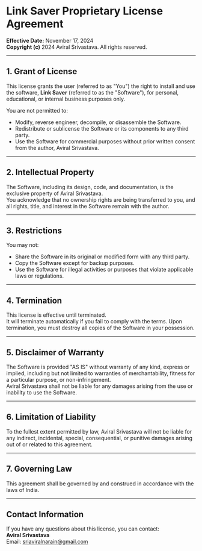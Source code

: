 # Link Saver Proprietary License Agreement

**Effective Date:** November 17, 2024  
**Copyright (c)** 2024 Aviral Srivastava. All rights reserved.  

---

## 1. Grant of License  
This license grants the user (referred to as "You") the right to install and use the software, **Link Saver** (referred to as the "Software"), for personal, educational, or internal business purposes only.  

You are not permitted to:  
- Modify, reverse engineer, decompile, or disassemble the Software.  
- Redistribute or sublicense the Software or its components to any third party.  
- Use the Software for commercial purposes without prior written consent from the author, Aviral Srivastava.  

---

## 2. Intellectual Property  
The Software, including its design, code, and documentation, is the exclusive property of Aviral Srivastava.  
You acknowledge that no ownership rights are being transferred to you, and all rights, title, and interest in the Software remain with the author.

---

## 3. Restrictions  
You may not:  
- Share the Software in its original or modified form with any third party.  
- Copy the Software except for backup purposes.  
- Use the Software for illegal activities or purposes that violate applicable laws or regulations.  

---

## 4. Termination  
This license is effective until terminated.  
It will terminate automatically if you fail to comply with the terms. Upon termination, you must destroy all copies of the Software in your possession.

---

## 5. Disclaimer of Warranty  
The Software is provided "AS IS" without warranty of any kind, express or implied, including but not limited to warranties of merchantability, fitness for a particular purpose, or non-infringement.  
Aviral Srivastava shall not be liable for any damages arising from the use or inability to use the Software.

---

## 6. Limitation of Liability  
To the fullest extent permitted by law, Aviral Srivastava will not be liable for any indirect, incidental, special, consequential, or punitive damages arising out of or related to this agreement.

---

## 7. Governing Law  
This agreement shall be governed by and construed in accordance with the laws of India.

---

## Contact Information  
If you have any questions about this license, you can contact:  
**Aviral Srivastava**  
Email: sriaviralnarain@gmail.com  
